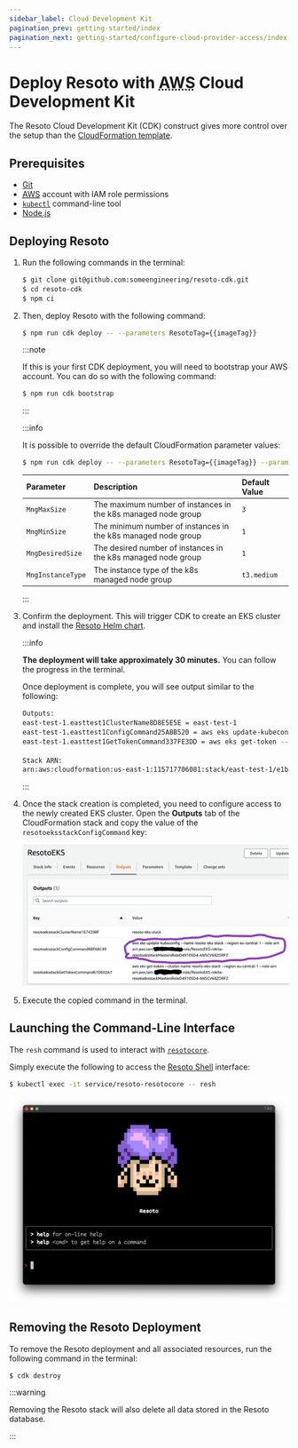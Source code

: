 ```yaml
---
sidebar_label: Cloud Development Kit
pagination_prev: getting-started/index
pagination_next: getting-started/configure-cloud-provider-access/index
---
```


# Deploy Resoto with <abbr title="Amazon Web Services">AWS</abbr> Cloud Development Kit

The Resoto Cloud Development Kit (CDK) construct gives more control over the setup than the [CloudFormation template](./cloudformation.md).

## Prerequisites

- [Git](https://git-scm.com)
- [<abbr title="Amazon Web Services">AWS</abbr>](https://aws.amazon.com) account with IAM role permissions
- [`kubectl`](https://kubernetes.io/docs/reference/kubectl) command-line tool
- [Node.js](https://nodejs.org)

## Deploying Resoto

1. Run the following commands in the terminal:

   ```bash
   $ git clone git@github.com:someengineering/resoto-cdk.git
   $ cd resoto-cdk
   $ npm ci
   ```

2. Then, deploy Resoto with the following command:

   ```bash
   $ npm run cdk deploy -- --parameters ResotoTag={{imageTag}}
   ```

   :::note

   If this is your first CDK deployment, you will need to bootstrap your AWS account. You can do so with the following command:

   ```bash
   $ npm run cdk bootstrap
   ```

   :::

   :::info

   It is possible to override the default CloudFormation parameter values:

   ```bash
   $ npm run cdk deploy -- --parameters ResotoTag={{imageTag}} --parameters MngInstanceType=t3.large
   ```

   | Parameter         | Description                                                   | Default Value |
   | ----------------- | ------------------------------------------------------------- | ------------- |
   | `MngMaxSize`      | The maximum number of instances in the k8s managed node group | `3`           |
   | `MngMinSize`      | The minimum number of instances in the k8s managed node group | `1`           |
   | `MngDesiredSize`  | The desired number of instances in the k8s managed node group | `1`           |
   | `MngInstanceType` | The instance type of the k8s managed node group               | `t3.medium`   |

   :::

3. Confirm the deployment. This will trigger CDK to create an EKS cluster and install the [Resoto Helm chart](https://github.com/someengineering/helm-charts).

   :::info

   **The deployment will take approximately 30 minutes.** You can follow the progress in the terminal.

   Once deployment is complete, you will see output similar to the following:

   ```bash
   Outputs:
   east-test-1.easttest1ClusterName8D8E5E5E = east-test-1
   east-test-1.easttest1ConfigCommand25ABB520 = aws eks update-kubeconfig --name east-test-1 --region us-east-1 --role-arn <ROLE_ARN>
   east-test-1.easttest1GetTokenCommand337FE3DD = aws eks get-token --cluster-name east-test-1 --region us-east-1 --role-arn <ROLE_ARN>

   Stack ARN:
   arn:aws:cloudformation:us-east-1:115717706081:stack/east-test-1/e1b9e6a0-d5f6-11eb-8498-0a374cd00e27e
   ```

   :::

4. Once the stack creation is completed, you need to configure access to the newly created EKS cluster. Open the **Outputs** tab of the CloudFormation stack and copy the value of the `resotoeksstackConfigCommand` key:

   ![kubectl output command](./img/eks-cfn-output.png)

5. Execute the copied command in the terminal.

## Launching the Command-Line Interface

The `resh` command is used to interact with [`resotocore`](../../../concepts/components/core.md).

Simply execute the following to access the [Resoto Shell](../../../concepts/components/shell.md) interface:

```bash
$ kubectl exec -it service/resoto-resotocore -- resh
```

![Resoto Shell](../img/resoto-shell.png)

## Removing the Resoto Deployment

To remove the Resoto deployment and all associated resources, run the following command in the terminal:

```bash
$ cdk destroy
```

:::warning

Removing the Resoto stack will also delete all data stored in the Resoto database.

:::
